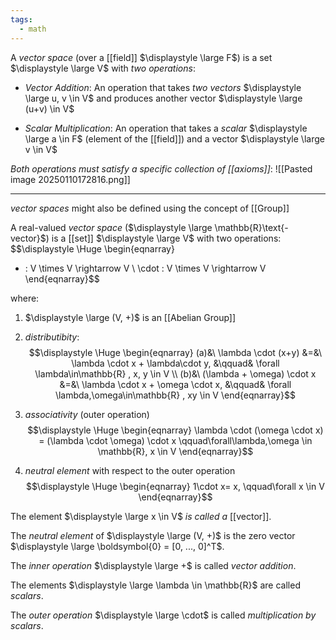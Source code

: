 ```yaml
---
tags:
  - math
---
```

A *vector space* (over a [[field]] $\displaystyle \large F$) is a set $\displaystyle \large V$ with *two operations*:

- *Vector Addition*: An operation that takes *two vectors* $\displaystyle \large u, v \in V$ and produces another vector $\displaystyle \large (u+v) \in V$

- *Scalar Multiplication*: An operation that takes a *scalar* $\displaystyle \large a \in F$ (element of the [[field]]) and a vector $\displaystyle \large v \in V$

*Both operations must satisfy a specific collection of [[axioms]]*:
![[Pasted image 20250110172816.png]]

---

*vector spaces* might also be defined using the concept of [[Group]]

A real-valued *vector space* ($\displaystyle \large \mathbb{R}\text{-vector}$)  is a [[set]] $\displaystyle \large V$ with two operations:
$$\displaystyle \Huge \begin{eqnarray} 
+ : V \times V \rightarrow V
\\
\cdot : V \times V \rightarrow V
\end{eqnarray}$$

where:

1. $\displaystyle \large (V, +)$ is an [[Abelian Group]]

2. *distributibity*:
$$\displaystyle \Huge \begin{eqnarray} 
(a)&\ \lambda \cdot (x+y) &=&\ \lambda \cdot x + \lambda\cdot y, 
&\qquad& \forall \lambda\in\mathbb{R} , x, y \in V
\\
(b)&\ (\lambda + \omega) \cdot x &=&\ \lambda \cdot x + \omega \cdot x,
&\qquad& \forall \lambda,\omega\in\mathbb{R} , xy \in V
\end{eqnarray}$$

3. *associativity* (outer operation)
$$\displaystyle \Huge \begin{eqnarray} 
\lambda \cdot (\omega \cdot x) =
(\lambda \cdot \omega) \cdot x \qquad\forall\lambda,\omega \in \mathbb{R}, x \in V
\end{eqnarray}$$
4. *neutral element* with respect to the outer operation
$$\displaystyle \Huge \begin{eqnarray} 
1\cdot x= x, \qquad\forall x \in V
\end{eqnarray}$$

The element $\displaystyle \large x \in V$ *is called a* [[vector]].

The *neutral element* of $\displaystyle \large (V, +)$ is the zero vector $\displaystyle \large \boldsymbol{0} = [0, ..., 0]^T$.

The *inner operation* $\displaystyle \large +$ is called *vector addition*.

The elements $\displaystyle \large \lambda \in \mathbb{R}$ are called *scalars*.

The *outer operation* $\displaystyle \large \cdot$ is called *multiplication by scalars*.


